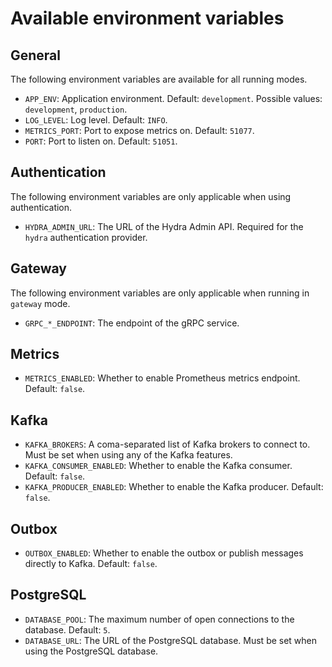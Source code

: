 # Available environment variables

## General

The following environment variables are available for all running modes.

- `APP_ENV`: Application environment. Default: `development`. Possible values: `development`, `production`.
- `LOG_LEVEL`: Log level. Default: `INFO`.
- `METRICS_PORT`: Port to expose metrics on. Default: `51077`.
- `PORT`: Port to listen on. Default: `51051`.

## Authentication

The following environment variables are only applicable when using authentication.

- `HYDRA_ADMIN_URL`: The URL of the Hydra Admin API. Required for the `hydra` authentication provider.

## Gateway

The following environment variables are only applicable when running in `gateway` mode.

- `GRPC_*_ENDPOINT`: The endpoint of the gRPC service.

## Metrics

- `METRICS_ENABLED`: Whether to enable Prometheus metrics endpoint. Default: `false`.

## Kafka

- `KAFKA_BROKERS`: A coma-separated list of Kafka brokers to connect to. Must be set when using any of the Kafka features.
- `KAFKA_CONSUMER_ENABLED`: Whether to enable the Kafka consumer. Default: `false`.
- `KAFKA_PRODUCER_ENABLED`: Whether to enable the Kafka producer. Default: `false`.

## Outbox

- `OUTBOX_ENABLED`: Whether to enable the outbox or publish messages directly to Kafka. Default: `false`.

## PostgreSQL

- `DATABASE_POOL`: The maximum number of open connections to the database. Default: `5`.
- `DATABASE_URL`: The URL of the PostgreSQL database. Must be set when using the PostgreSQL database.
